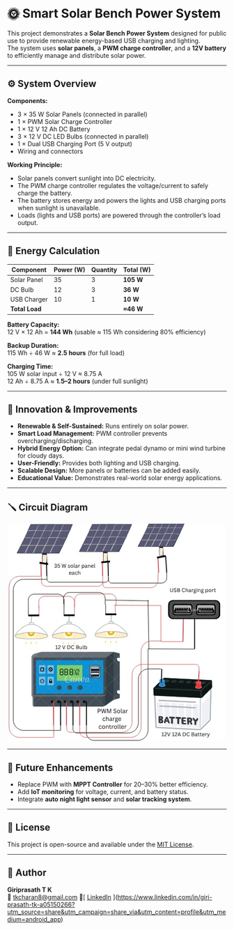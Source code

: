 # 🌞 Smart Solar Bench Power System

This project demonstrates a **Solar Bench Power System** designed for public use to provide renewable energy-based USB charging and lighting.  
The system uses **solar panels**, a **PWM charge controller**, and a **12V battery** to efficiently manage and distribute solar power.

---

## ⚙️ System Overview

**Components:**
- 3 × 35 W Solar Panels (connected in parallel)
- 1 × PWM Solar Charge Controller
- 1 × 12 V 12 Ah DC Battery
- 3 × 12 V DC LED Bulbs (connected in parallel)
- 1 × Dual USB Charging Port (5 V output)
- Wiring and connectors

**Working Principle:**
- Solar panels convert sunlight into DC electricity.
- The PWM charge controller regulates the voltage/current to safely charge the battery.
- The battery stores energy and powers the lights and USB charging ports when sunlight is unavailable.
- Loads (lights and USB ports) are powered through the controller’s load output.

---

## 🔋 Energy Calculation

| Component | Power (W) | Quantity | Total (W) |
|------------|------------|-----------|-----------|
| Solar Panel | 35 | 3 | **105 W** |
| DC Bulb | 12 | 3 | **36 W** |
| USB Charger | 10 | 1 | **10 W** |
| **Total Load** |  |  | **≈46 W** |

**Battery Capacity:**  
12 V × 12 Ah = **144 Wh** (usable ≈ 115 Wh considering 80% efficiency)

**Backup Duration:**  
115 Wh ÷ 46 W ≈ **2.5 hours** (for full load)

**Charging Time:**  
105 W solar input ÷ 12 V ≈ 8.75 A  
12 Ah ÷ 8.75 A ≈ **1.5–2 hours** (under full sunlight)

---

## 🧠 Innovation & Improvements

- **Renewable & Self-Sustained:** Runs entirely on solar power.  
- **Smart Load Management:** PWM controller prevents overcharging/discharging.  
- **Hybrid Energy Option:** Can integrate pedal dynamo or mini wind turbine for cloudy days.  
- **User-Friendly:** Provides both lighting and USB charging.  
- **Scalable Design:** More panels or batteries can be added easily.  
- **Educational Value:** Demonstrates real-world solar energy applications.  

---

## 🪛 Circuit Diagram

![Solar System Circuit](Circuit%20diagram.jpg)

---

## 🧰 Future Enhancements

- Replace PWM with **MPPT Controller** for 20–30% better efficiency.  
- Add **IoT monitoring** for voltage, current, and battery status.  
- Integrate **auto night light sensor** and **solar tracking system**.  

---

## 🧾 License

This project is open-source and available under the [MIT License](LICENSE).

---

## 👤 Author

**Giriprasath T K**  
📧 tkcharan8@gmail.com
🔗[ [LinkedIn](https://www.linkedin.com/)  ](https://www.linkedin.com/in/giri-prasath-tk-a05150266?utm_source=share&utm_campaign=share_via&utm_content=profile&utm_medium=android_app)
